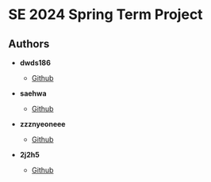 # SE 2024 Spring Term Project

## Authors

- **dwds186**
    - [Github](https://github.com/dwds186)

- **saehwa**
    - [Github](https://github.com/saehwa)

- **zzznyeoneee**
    - [Github](https://github.com/zzznyeoneee)

- **2j2h5**
    - [Github](https://github.com/2j2h5)